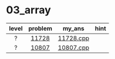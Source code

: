 # 03_array
| level | problem | my_ans | hint |
| :--: | :--: | :--: | :--: |
| ? | [11728](https://www.acmicpc.net/problem/11728) | [11728.cpp](./11728/11728.cpp) |  |
| ? | [10807](https://www.acmicpc.net/problem/10807) | [10807.cpp](./10807/10807.cpp) |  |
